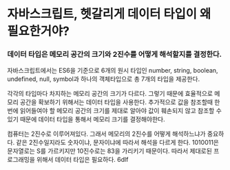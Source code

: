 # 자바스크립트, 헷갈리게 데이터 타입이 왜 필요한거야?

### 데이터 타입은 메모리 공간의 크기와 2진수를 어떻게 해석할지를 결정한다.

자바스크립트에서는 ES6을 기준으로 6개의 원시 타입인 number, string, boolean, undefined, null, symbol과 하나의 객체타입으로 총 7개의 타입을 제공한다.

각각의 타입마다 차지하는 메모리 공간의 크기가 다르다. 그렇기 때문에 효율적으로 메모리 공간을 확보하기 위해서는 데이터 타입을 사용한다. 추가적으로 값을 참조할때 한번에 읽어들여야 할 메모리 공간의 크기를 제대로 알아야 값이 훼손되지 않고 참조할 수 있기 때문에 데이터 타입을 통해서 메모리 크기를 결정해야한다.

컴퓨터는 2진수로 이루어져있다. 그래서 메모리의 2진수를 어떻게 해석하느냐가 중요하다. 같은 2진수일지라도 숫자이냐, 문자이냐에 따라서 해석을 다르게 한다. 1010011은 문자열로는 S를 가르키지만 10진수로는 83을 가리키기 때문이다. 따라서 제대로된 프로그래밍을 위해서 데이터 타입은 필요하다. 6dlf